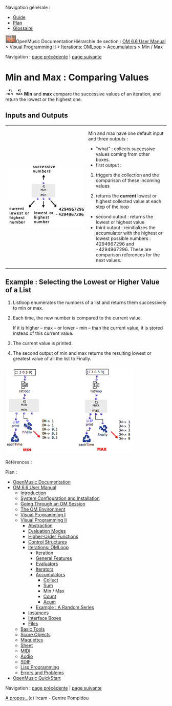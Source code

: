 <div id="tplf" class="tplPage">

<div id="tplh">

<span class="hidden">Navigation générale : </span>

  - [<span>Guide</span>](OM-Documentation.md)
  - [<span>Plan</span>](OM-Documentation_1.md)
  - [<span>Glossaire</span>](OM-Documentation_2.md)

</div>

<div id="tplt">

![empty.gif](../tplRes/page/empty.gif)![logoom1.png](../res/logoom1.png)<span class="tplTi">OpenMusic
Documentation</span><span class="sw_outStack_navRoot"><span class="hidden">Hiérarchie
de section : </span>[<span>OM 6.6 User
Manual</span>](OM-User-Manual.md)<span class="stkSep"> \>
</span>[<span>Visual Programming
II</span>](AdvancedVisualProgramming.md)<span class="stkSep"> \>
</span>[<span>Iterations: OMLoop</span>](OMLoop.md)<span class="stkSep">
\>
</span>[<span>Accumulators</span>](LoopAccumulators.md)<span class="stkSep">
\> </span><span class="stkSel_yes"><span>Min / Max</span></span></span>

</div>

<div class="tplNav">

<span class="hidden">Navigation : </span>[<span>page
précédente</span>](Sum.md "page précédente(Sum)")<span class="hidden">
| </span>[<span>page suivante</span>](Count.md "page suivante(Count)")

</div>

<div id="tplc" class="tplc_out_yes">

<div style="text-align: center;">



</div>

<div class="headCo">

# <span>Min and Max : Comparing Values</span>

<div class="headCo_co">

<div>

<div class="infobloc">

<div class="txt">

**<span class="iconButton_tim">![minmax\_icon.png](../res/minmax_icon.png)</span>
Min** and **max** compare the successive values of an iteration, and
return the lowest or the highest one.

</div>

</div>

<div class="part">

## <span>Inputs and Outputs</span>

<div class="part_co">

<div class="infobloc">

<div class="txtRes">

<table>
<colgroup>
<col style="width: 50%" />
<col style="width: 50%" />
</colgroup>
<tbody>
<tr class="odd">
<td><div class="caption">
<div class="caption_co">
<img src="../res/min-inouts.png" width="271" height="194" alt="min-inouts.png" />
</div>
</div></td>
<td><div class="dk_txtRes_txt txt">
<p>Min and max have one default input and three outputs :</p>
<ul>
<li><span>"what" : collects successive values coming from other boxes.</span></li>
<li><span>first output :</span></li>
</ul>
<ol>
<li><p>triggers the collection and the comparison of these incoming values</p></li>
<li><p>returns the <strong>current</strong> lowest or highest collected value at each step of the loop</p></li>
</ol>
<ul>
<li><span> second output : returns the lowest or highest value</span></li>
<li><span>third output : reinitializes the accumulator with the highest or lowest possible numbers : 4294967296 and -4294967296. These are comparison references for the next values. </span></li>
</ul>
</div></td>
</tr>
</tbody>
</table>

</div>

</div>

</div>

</div>

<div class="part">

## <span>Example : Selecting the Lowest or Higher Value of a List</span>

<div class="part_co">

<div class="infobloc">

<div class="txt">

1.  Listloop enumerates the numbers of a list and returns them
    successively to min or max.

2.  Each time, the new number is compared to the current value.
    
    If it is higher – max – or lower – min – than the current value, it
    is stored instead of this current value.

3.  The current value is printed.

4.  The second output of min and max returns the resulting lowest or
    greatest value of all the list to Finally.

</div>

<div class="caption">

<div class="caption_co">

![minmax-ex.png](../res/minmax-ex.png)

</div>

</div>

</div>

</div>

</div>

</div>

</div>

</div>

<span class="hidden">Références : </span>

</div>

<div id="tplo" class="tplo_out_yes">

<div class="tplOTp">

<div class="tplOBm">

<div id="mnuFrm">

<span class="hidden">Plan :</span>

<div id="mnuFrmUp" onmouseout="menuScrollTiTask.fSpeed=0;" onmouseover="if(menuScrollTiTask.fSpeed&gt;=0) {menuScrollTiTask.fSpeed=-2; scTiLib.addTaskNow(menuScrollTiTask);}" onclick="menuScrollTiTask.fSpeed-=2;" style="display: none;">

<span id="mnuFrmUpLeft">[](#)</span><span id="mnuFrmUpCenter"></span><span id="mnuFrmUpRight"></span>

</div>

<div id="mnuScroll">

  - [<span>OpenMusic Documentation</span>](OM-Documentation.md)
  - [<span>OM 6.6 User Manual</span>](OM-User-Manual.md)
      - [<span>Introduction</span>](00-Sommaire.md)
      - [<span>System Configuration and
        Installation</span>](Installation.md)
      - [<span>Going Through an OM Session</span>](Goingthrough.md)
      - [<span>The OM Environment</span>](Environment.md)
      - [<span>Visual Programming I</span>](BasicVisualProgramming.md)
      - [<span>Visual Programming
        II</span>](AdvancedVisualProgramming.md)
          - [<span>Abstraction</span>](Abstraction.md)
          - [<span>Evaluation Modes</span>](EvalModes.md)
          - [<span>Higher-Order Functions</span>](HighOrder.md)
          - [<span>Control Structures</span>](Control.md)
          - [<span>Iterations: OMLoop</span>](OMLoop.md)
              - [<span>Iteration</span>](LoopIntro.md)
              - [<span>General Features</span>](LoopGeneral.md)
              - [<span>Evaluators</span>](LoopEvaluators.md)
              - [<span>Iterators</span>](LoopIterators.md)
              - [<span>Accumulators</span>](LoopAccumulators.md)
                  - [<span>Collect</span>](Collect.md)
                  - [<span>Sum</span>](Sum.md)
                  - <span id="i2" class="outLeftSel_yes"><span>Min /
                    Max</span></span>
                  - [<span>Count</span>](Count.md)
                  - [<span>Acum</span>](Acum.md)
              - [<span>Example : A Random Series</span>](LoopExample.md)
          - [<span>Instances</span>](Instances.md)
          - [<span>Interface Boxes</span>](InterfaceBoxes.md)
          - [<span>Files</span>](Files.md)
      - [<span>Basic Tools</span>](BasicObjects.md)
      - [<span>Score Objects</span>](ScoreObjects.md)
      - [<span>Maquettes</span>](Maquettes.md)
      - [<span>Sheet</span>](Sheet.md)
      - [<span>MIDI</span>](MIDI.md)
      - [<span>Audio</span>](Audio.md)
      - [<span>SDIF</span>](SDIF.md)
      - [<span>Lisp Programming</span>](Lisp.md)
      - [<span>Errors and Problems</span>](errors.md)
  - [<span>OpenMusic QuickStart</span>](QuickStart-Chapters.md)

</div>

<div id="mnuFrmDown" onmouseout="menuScrollTiTask.fSpeed=0;" onmouseover="if(menuScrollTiTask.fSpeed&lt;=0) {menuScrollTiTask.fSpeed=2; scTiLib.addTaskNow(menuScrollTiTask);}" onclick="menuScrollTiTask.fSpeed+=2;" style="display: none;">

<span id="mnuFrmDownLeft">[](#)</span><span id="mnuFrmDownCenter"></span><span id="mnuFrmDownRight"></span>

</div>

</div>

</div>

</div>

</div>

<div class="tplNav">

<span class="hidden">Navigation : </span>[<span>page
précédente</span>](Sum.md "page précédente(Sum)")<span class="hidden">
| </span>[<span>page suivante</span>](Count.md "page suivante(Count)")

</div>

<div id="tplb">

[<span>A propos...</span>](OM-Documentation_3.md)(c) Ircam - Centre
Pompidou

</div>

</div>
